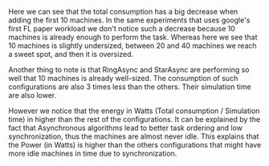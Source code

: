 Here we can see that the total consumption has a big decrease when adding the first 10 machines.
In the same experiments that uses google's first FL paper workload we don't notice such a decrease because 10 machines is already enough to perform the task.
Whereas here we see that 10 machines is slightly undersized, between 20 and 40 machines we reach a sweet spot, and then it is oversized.

Another thing to note is that RingAsync and StarAsync are performing so well that 10 machines is already well-sized.
The consumption of such configurations are also 3 times less than the others.
Their simulation time are also lower.

However we notice that the energy in Watts (Total consumption / Simulation time) in higher than the rest of the configurations.
It can be explained by the fact that Asynchronous algorithms lead to better task ordering and low synchronization, thus the machines are almost never idle.
This explains that the Power (in Watts) is higher than the others configurations that might have more idle machines in time due to synchronization.
